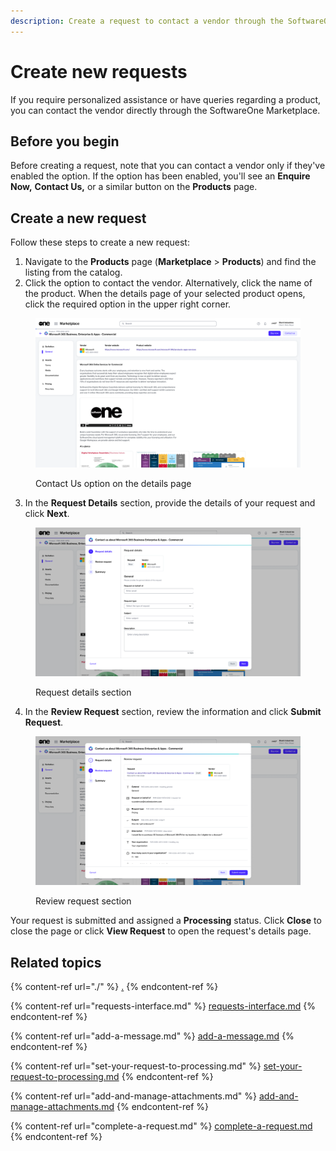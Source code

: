 ```yaml
---
description: Create a request to contact a vendor through the SoftwareOne Marketplace.
---
```


# Create new requests

If you require personalized assistance or have queries regarding a product, you can contact the vendor directly through the SoftwareOne Marketplace.

## Before you begin

Before creating a request, note that you can contact a vendor only if they've enabled the option. If the option has been enabled, you'll see an **Enquire Now,** **Contact Us,** or a similar button on the **Products** page.

## Create a new request

Follow these steps to create a new request:

1. Navigate to the **Products** page (**Marketplace** > **Products**) and find the listing from the catalog.
2. Click the option to contact the vendor. Alternatively, click the name of the product. When the details page of your selected product opens, click the required option in the upper right corner.

<figure><img src="../../../.gitbook/assets/image (393).png" alt=""><figcaption><p>Contact Us option on the details page</p></figcaption></figure>

3. In the **Request Details** section, provide the details of your request and click **Next**.

<figure><img src="../../../.gitbook/assets/image (394).png" alt=""><figcaption><p>Request details section</p></figcaption></figure>

4. In the **Review Request** section, review the information and click **Submit Request**.&#x20;

<figure><img src="../../../.gitbook/assets/image (395).png" alt=""><figcaption><p>Review request section</p></figcaption></figure>

Your request is submitted and assigned a **Processing** status. Click **Close** to close the page or click **View Request** to open the request's details page.

## Related topics

{% content-ref url="./" %}
[.](./)
{% endcontent-ref %}

{% content-ref url="requests-interface.md" %}
[requests-interface.md](requests-interface.md)
{% endcontent-ref %}

{% content-ref url="add-a-message.md" %}
[add-a-message.md](add-a-message.md)
{% endcontent-ref %}

{% content-ref url="set-your-request-to-processing.md" %}
[set-your-request-to-processing.md](set-your-request-to-processing.md)
{% endcontent-ref %}

{% content-ref url="add-and-manage-attachments.md" %}
[add-and-manage-attachments.md](add-and-manage-attachments.md)
{% endcontent-ref %}

{% content-ref url="complete-a-request.md" %}
[complete-a-request.md](complete-a-request.md)
{% endcontent-ref %}
